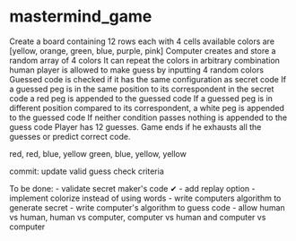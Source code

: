 # mastermind_game

Create a board containing 12 rows each with 4 cells
available colors are [yellow, orange, green, blue, purple, pink]
Computer creates and store a random array of 4 colors
It can repeat the colors in arbitrary combination
human player is allowed to make guess by inputting 4 random colors
Guessed code is checked if it has the same configuration as secret code
    If a guessed peg is in the same position to its correspondent in the secret code a red peg is appended to the guessed code
    If a guessed peg is in different position compared to its correspondent, a white peg is appended to the guessed code
    If neither condition passes nothing is appended to the guess code
Player has 12 guesses. Game ends if he exhausts all the guesses or predict correct code.

red, red, blue, yellow
green, blue, yellow, yellow

commit:
    update valid guess check criteria

To be done:
    - validate secret maker's code ✔
    - add replay option
    - implement colorize instead of using words
    - write computers algorithm to generate secret
    - write computer's algorithm to guess code
    - allow human vs human, human vs computer, computer vs human and computer vs computer